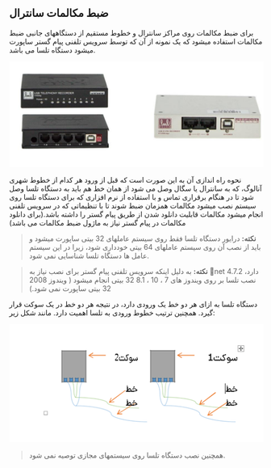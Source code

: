 ## ضبط مکالمات سانترال

 برای ضبط مکالمات روی مراکز سانترال و خطوط مستقیم از دستگاههای جانبی ضبط مکالمات استفاده میشود که یک نمونه از آن که توسط سرویس تلفنی پیام گستر ساپورت میشود دستگاه تلسا می باشد.
 
 ![](telsa.png)
 
نحوه راه اندازی آن به این صورت است که قبل از ورود هر کدام از خطوط شهری آنالوگ، که به سانترال یا سگال وصل می شود از همان خط هم باید به دستگاه تلسا وصل شود تا در هنگام برقراری تماس و با استفاده از نرم افزاری که برای دستگاه تلسا روی سیستم نصب میشود مکالمات همزمان ضبط شوند تا با تنظیماتی که در سرویس تلفنی انجام میشود مکالمات قابلیت دانلود شدن از طریق پیام گستر را داشته باشد.(برای دانلود مکالمات در پیام گستر نیاز به ماژول ضبط مکالمات می باشد)

> **نکته:** درایور دستگاه تلسا فقط روی سیستم عاملهای 32 بیتی ساپورت میشود و باید از نصب آن روی سیستم عاملهای 64 بیتی خودداری شود، زیرا در این سیستم عامل ها دستگاه تلسا شناسایی نمی شود. 

> **نکته:** به دلیل اینکه سرویس تلفنی پیام گستر برای نصب نیاز به net 4.7.2  دارد، نصب تلسا بر روی ویندوز های 7 ، 10 ، 8.1  32 بیتی انجام میشود ( ویندوز  2008 32 بیتی ساپورت نمی شود.) 

دستگاه تلسا به ازای هر دو خط یک ورودی دارد، در نتیجه هر دو خط در یک سوکت قرار گیرد. همچنین ترتیب خطوط ورودی به تلسا اهمیت دارد. مانند شکل زیر:

![](zabt-mokale.png)

> همچنین نصب دستگاه تلسا روی سیستمهای مجازی توصیه نمی شود.


